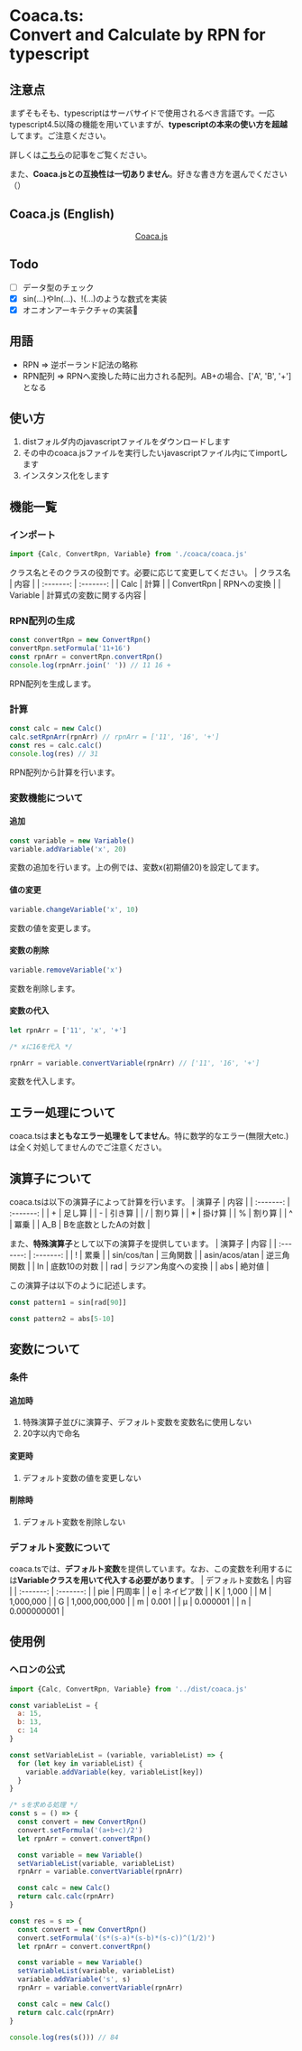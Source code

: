 # Coaca.ts:<br>Convert and Calculate by RPN for typescript

## 注意点
まずそもそも、typescriptはサーバサイドで使用されるべき言語です。一応typescript4.5以降の機能を用いていますが、**typescriptの本来の使い方を超越**してます。ご注意ください。

詳しくは<a href="https://zenn.dev/teppeis/articles/2021-10-typescript-45-esm">こちら</a>の記事をご覧ください。

また、**Coaca.jsとの互換性は一切ありません**。好きな書き方を選んでください（）

## Coaca.js (English)
<div align="center">
  <a href="https://github.com/poyuaki/CoaCa.js">Coaca.js</a>
</div>

## Todo
- [ ] データ型のチェック
- [x] sin(...)やln(...)、!(...)のような数式を実装
- [x] オニオンアーキテクチャの実装🧅

## 用語
- RPN => 逆ポーランド記法の略称
- RPN配列 => RPNへ変換した時に出力される配列。AB+の場合、['A', 'B', '+']となる

## 使い方
1. distフォルダ内のjavascriptファイルをダウンロードします
2. その中のcoaca.jsファイルを実行したいjavascriptファイル内にてimportします
3. インスタンス化をします

## 機能一覧
### インポート
```js
import {Calc, ConvertRpn, Variable} from './coaca/coaca.js'
```
クラス名とそのクラスの役割です。必要に応じて変更してください。
| クラス名 | 内容 |
| :-------: | :-------: |
| Calc  | 計算  |
| ConvertRpn  | RPNへの変換  |
| Variable | 計算式の変数に関する内容 |

### RPN配列の生成
```js
const convertRpn = new ConvertRpn()
convertRpn.setFormula('11+16')
const rpnArr = convertRpn.convertRpn()
console.log(rpnArr.join(' ')) // 11 16 +
```
RPN配列を生成します。

### 計算
```js
const calc = new Calc()
calc.setRpnArr(rpnArr) // rpnArr = ['11', '16', '+']
const res = calc.calc()
console.log(res) // 31
```
RPN配列から計算を行います。

### 変数機能について
#### 追加
```js
const variable = new Variable()
variable.addVariable('x', 20)
```
変数の追加を行います。上の例では、変数x(初期値20)を設定してます。

#### 値の変更
```js
variable.changeVariable('x', 10)
```
変数の値を変更します。

#### 変数の削除
```js
variable.removeVariable('x')
```
変数を削除します。

#### 変数の代入
```js
let rpnArr = ['11', 'x', '+']

/* xに16を代入 */

rpnArr = variable.convertVariable(rpnArr) // ['11', '16', '+']
```
変数を代入します。

## エラー処理について
coaca.tsは**まともなエラー処理をしてません**。特に数学的なエラー(無限大etc.)は全く対処してませんのでご注意ください。

## 演算子について
coaca.tsは以下の演算子によって計算を行います。
| 演算子 | 内容 |
| :-------: | :-------: |
| + | 足し算  |
| - | 引き算  |
| / | 割り算 |
| * | 掛け算 |
| % | 割り算 |
| ^ | 冪乗 |
| A_B | Bを底数としたAの対数 |

また、**特殊演算子**として以下の演算子を提供しています。
| 演算子 | 内容 |
| :-------: | :-------: |
| ! | 累乗  |
| sin/cos/tan | 三角関数 |
| asin/acos/atan | 逆三角関数 |
| ln | 底数10の対数 |
| rad | ラジアン角度への変換 |
| abs | 絶対値 |

この演算子は以下のように記述します。
```js
const pattern1 = sin[rad[90]]

const pattern2 = abs[5-10]
```

## 変数について
### 条件
#### 追加時
1. 特殊演算子並びに演算子、デフォルト変数を変数名に使用しない
2. 20字以内で命名

#### 変更時
1. デフォルト変数の値を変更しない

#### 削除時
1. デフォルト変数を削除しない

### デフォルト変数について
coaca.tsでは、**デフォルト変数**を提供しています。なお、この変数を利用するには**Variableクラスを用いて代入する必要があります**。
| デフォルト変数名 | 内容 |
| :-------: | :-------: |
| pie | 円周率  |
| e | ネイピア数 |
| K | 1,000 |
| M | 1,000,000 |
| G | 1,000,000,000 |
| m | 0.001 |
| μ | 0.000001 |
| n | 0.000000001 |

## 使用例
### ヘロンの公式
```js
import {Calc, ConvertRpn, Variable} from '../dist/coaca.js'

const variableList = {
  a: 15,
  b: 13,
  c: 14
}

const setVariableList = (variable, variableList) => {
  for (let key in variableList) {
    variable.addVariable(key, variableList[key])
  }
}

/* sを求める処理 */
const s = () => {
  const convert = new ConvertRpn()
  convert.setFormula('(a+b+c)/2')
  let rpnArr = convert.convertRpn()

  const variable = new Variable()
  setVariableList(variable, variableList)
  rpnArr = variable.convertVariable(rpnArr)

  const calc = new Calc()
  return calc.calc(rpnArr)
}

const res = s => {
  const convert = new ConvertRpn()
  convert.setFormula('(s*(s-a)*(s-b)*(s-c))^(1/2)')
  let rpnArr = convert.convertRpn()

  const variable = new Variable()
  setVariableList(variable, variableList)
  variable.addVariable('s', s)
  rpnArr = variable.convertVariable(rpnArr)

  const calc = new Calc()
  return calc.calc(rpnArr)
}

console.log(res(s())) // 84
```